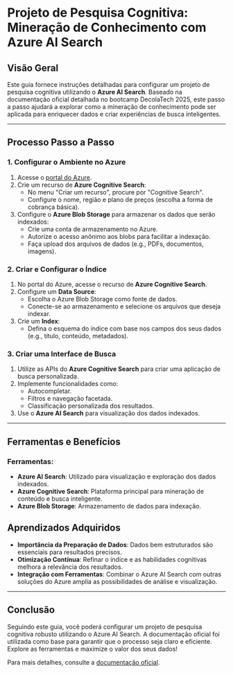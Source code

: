 # Projeto de Pesquisa Cognitiva: Mineração de Conhecimento com Azure AI Search

## Visão Geral
Este guia fornece instruções detalhadas para configurar um projeto de pesquisa cognitiva utilizando o **Azure AI Search**. Baseado na documentação oficial detalhada no bootcamp DecolaTech 2025, este passo a passo ajudará a explorar como a mineração de conhecimento pode ser aplicada para enriquecer dados e criar experiências de busca inteligentes.

---

## Processo Passo a Passo

### 1. Configurar o Ambiente no Azure
1. Acesse o [portal do Azure](https://portal.azure.com/).
2. Crie um recurso de **Azure Cognitive Search**:
   - No menu "Criar um recurso", procure por "Cognitive Search".
   - Configure o nome, região e plano de preços (escolha a forma de cobrança básica).
3. Configure o **Azure Blob Storage** para armazenar os dados que serão indexados:
   - Crie uma conta de armazenamento no Azure.
   - Autorize o acesso anônimo aos blobs para facilitar a indexação.
   - Faça upload dos arquivos de dados (e.g., PDFs, documentos, imagens).

### 2. Criar e Configurar o Índice
1. No portal do Azure, acesse o recurso de **Azure Cognitive Search**.
2. Configure um **Data Source**:
   - Escolha o Azure Blob Storage como fonte de dados.
   - Conecte-se ao armazenamento e selecione os arquivos que deseja indexar.
3. Crie um **Index**:
   - Defina o esquema do índice com base nos campos dos seus dados (e.g., título, conteúdo, metadados).

### 3. Criar uma Interface de Busca
1. Utilize as APIs do **Azure Cognitive Search** para criar uma aplicação de busca personalizada.
2. Implemente funcionalidades como:
   - Autocompletar.
   - Filtros e navegação facetada.
   - Classificação personalizada dos resultados.
3. Use o **Azure AI Search** para visualização dos dados indexados.

---

## Ferramentas e Benefícios
### Ferramentas:
- **Azure AI Search**: Utilizado para visualização e exploração dos dados indexados.
- **Azure Cognitive Search**: Plataforma principal para mineração de conteúdo e busca inteligente.
- **Azure Blob Storage**: Armazenamento de dados para indexação.


## Aprendizados Adquiridos
- **Importância da Preparação de Dados**: Dados bem estruturados são essenciais para resultados precisos.
- **Otimização Contínua**: Refinar o índice e as habilidades cognitivas melhora a relevância dos resultados.
- **Integração com Ferramentas**: Combinar o Azure AI Search com outras soluções do Azure amplia as possibilidades de análise e visualização.

---

## Conclusão
Seguindo este guia, você poderá configurar um projeto de pesquisa cognitiva robusto utilizando o Azure AI Search. A documentação oficial foi utilizada como base para garantir que o processo seja claro e eficiente. Explore as ferramentas e maximize o valor dos seus dados!

Para mais detalhes, consulte a [documentação oficial](https://microsoftlearning.github.io/mslearn-ai-fundamentals/Instructions/Labs/11-ai-search.html).